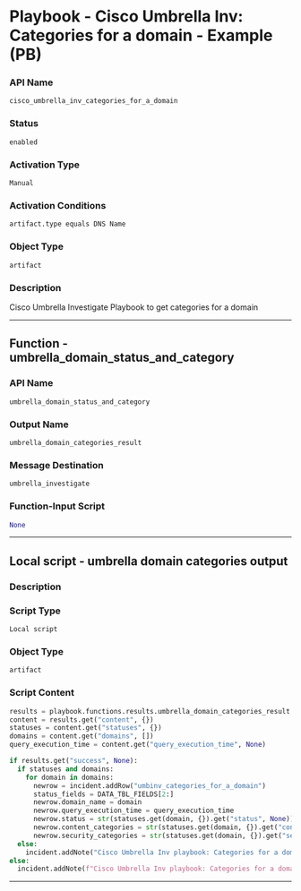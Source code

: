 <!--
    DO NOT MANUALLY EDIT THIS FILE
    THIS FILE IS AUTOMATICALLY GENERATED WITH resilient-sdk codegen
    Generated with resilient-sdk v51.0.4.0.1351
-->

# Playbook - Cisco Umbrella Inv: Categories for a domain - Example (PB)

### API Name
`cisco_umbrella_inv_categories_for_a_domain`

### Status
`enabled`

### Activation Type
`Manual`

### Activation Conditions
`artifact.type equals DNS Name`

### Object Type
`artifact`

### Description
Cisco Umbrella Investigate Playbook to get categories for a domain


---
## Function - umbrella_domain_status_and_category

### API Name
`umbrella_domain_status_and_category`

### Output Name
`umbrella_domain_categories_result`

### Message Destination
`umbrella_investigate`

### Function-Input Script
```python
None
```

---

## Local script - umbrella domain categories output

### Description


### Script Type
`Local script`

### Object Type
`artifact`

### Script Content
```python
results = playbook.functions.results.umbrella_domain_categories_result
content = results.get("content", {})
statuses = content.get("statuses", {})
domains = content.get("domains", [])
query_execution_time = content.get("query_execution_time", None)

if results.get("success", None):
  if statuses and domains:
    for domain in domains:
      newrow = incident.addRow("umbinv_categories_for_a_domain")
      status_fields = DATA_TBL_FIELDS[2:]
      newrow.domain_name = domain
      newrow.query_execution_time = query_execution_time
      newrow.status = str(statuses.get(domain, {}).get("status", None))
      newrow.content_categories = str(statuses.get(domain, {}).get("content_categories", []))
      newrow.security_categories = str(statuses.get(domain, {}).get("security_categories", []))
  else:
    incident.addNote("Cisco Umbrella Inv playbook: Categories for a domain returned no results.")
else:
  incident.addNote(f"Cisco Umbrella Inv playbook: Categories for a domain\nFailed with reason: {results.get('reason', None)}")
```

---

